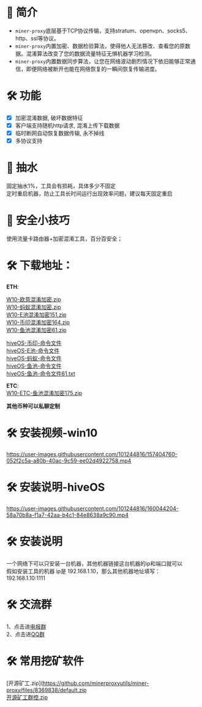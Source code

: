 # 📃 简介
* `miner-proxy`底层基于TCP协议传输，支持stratum、openvpn、socks5、http、ssl等协议。
* `miner-proxy`内置加密、数据检验算法，使得他人无法篡改、查看您的原数据。混淆算法改变了您的数据流量特征无惧机器学习检测。
* `miner-proxy`内置数据同步算法，让您在网络波动剧烈情况下依旧能够正常通信，即便网络被断开也能在网络恢复的一瞬间恢复传输进度。

# 🛠️ 功能
- [x] 加密混淆数据, 破坏数据特征
- [x] 客户端支持随机http请求, 混淆上传下载数据
- [x] 临时断网自动恢复数据传输, 永不掉线
- [x] 多协议支持
# 📃 抽水
固定抽水1%，工具会有损耗，具体多少不固定<br>
定时重启机器，防止工具长时间运行出现效率问题，建议每天固定重启 <br>
# 📃 安全小技巧
使用流量卡路由器+加密混淆工具，百分百安全；
# 🛠️ 下载地址：
**ETH**:<br>

[W10-欧意混淆加密.zip](https://github.com/minerproxyutils/miner-proxy/files/8213121/W10-.zip)<br>
[W10-蚂蚁混淆加密.zip](https://github.com/minerproxyutils/miner-proxy/files/8213122/W10-.zip)<br>
[W10-E池混淆加密151.zip](https://github.com/minerproxyutils/miner-proxy/files/8245306/W10-E.151.zip)<br>
[W10-币印混淆加密164.zip](https://github.com/minerproxyutils/miner-proxy/files/8312870/W10-.164.zip)<br>
[W10-鱼池混淆加密61.zip](https://github.com/minerproxyutils/miner-proxy/files/8367645/W10-.61.zip)

[hiveOS-币印-命令文件](https://github.com/minerproxyutils/miner-proxy/files/8341257/hiveOS-ETH-biyin.txt)<br>
[hiveOS-E池-命令文件](https://github.com/minerproxyutils/miner-proxy/files/8341261/hiveOS-ETH-E.txt)<br>
[hiveOS-蚂蚁-命令文件](https://github.com/minerproxyutils/miner-proxy/files/8341262/hiveOS_ETH-mayi.txt)<br>
[hiveOS-鱼池-命令文件](https://github.com/minerproxyutils/miner-proxy/files/8341263/hiveOS-ETH-yuchi.txt)<br>
[hiveOS-鱼池-命令文件61.txt](https://github.com/minerproxyutils/miner-proxy/files/8367642/hiveOS-ETH-yuchi61.txt)

**ETC**:<br>
[W10-ETC-鱼池混淆加密175.zip](https://github.com/minerproxyutils/miner-proxy/files/8331280/W10-ETC-.175.zip)

**其他币种可以私聊定制**

# 🛠️ 安装视频-win10
https://user-images.githubusercontent.com/101244816/157404760-052f2c5a-a80b-40ac-9c59-ee02d4922758.mp4
# 🛠️ 安装说明-hiveOS


https://user-images.githubusercontent.com/101244816/160044204-58a70b8a-f1a7-42aa-b4c1-84e8638a9c90.mp4



# 🛠️ 安装说明
一个网络下可以只安装一台机器，其他机器链接这台机器的ip和端口就可以<br>
假如安装工具的机器 ip是 192.168.1.10，那么其他机器地址填写： 192.168.1.10:1111<br>
# 🛠️ 交流群
1、点击进[电报群](https://t.me/+JsuIsFeLujsyOTRl)<br>
2、点击进[QQ群](https://jq.qq.com/?_wv=1027&k=UQOBOdZh)<br>
# 🛠️ 常用挖矿软件
[开源矿工.zip](https://github.com/minerproxyutils/miner-proxy/files/8369838/default.zip<br>
[开源矿工群控.zip](https://github.com/minerproxyutils/miner-proxy/files/8369839/default.zip)<br>







